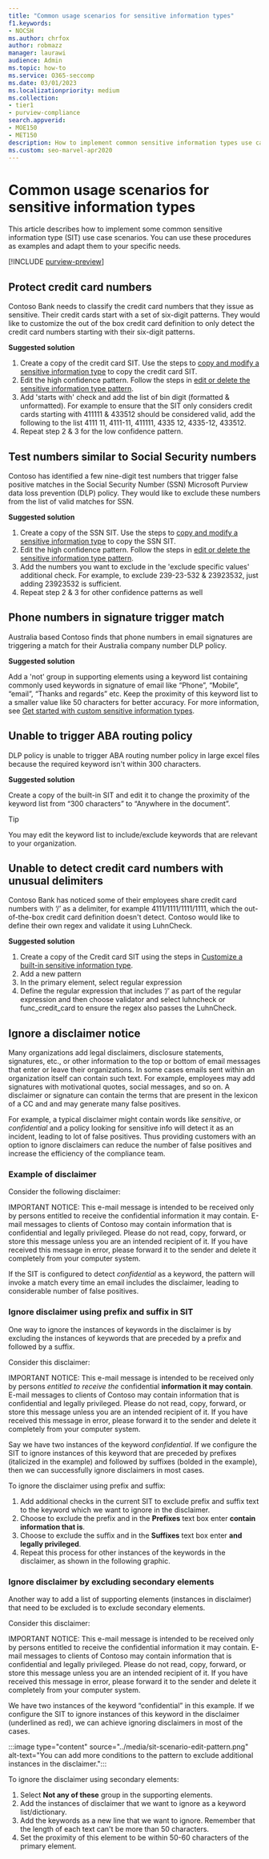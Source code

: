 ```yaml
---
title: "Common usage scenarios for sensitive information types"
f1.keywords:
- NOCSH
ms.author: chrfox
author: robmazz
manager: laurawi
audience: Admin
ms.topic: how-to
ms.service: O365-seccomp
ms.date: 03/01/2023
ms.localizationpriority: medium
ms.collection:
- tier1
- purview-compliance
search.appverid:
- MOE150
- MET150
description: How to implement common sensitive information types use case scenarios
ms.custom: seo-marvel-apr2020
---
```


# Common usage scenarios for sensitive information types

This article describes how to implement some common sensitive information type (SIT) use case scenarios. You can use these procedures as examples and adapt them to your specific needs.

[!INCLUDE [purview-preview](../includes/purview-preview.md)]

## Protect credit card numbers

Contoso Bank needs to classify the credit card numbers that they issue as sensitive. Their credit cards start with a set of six-digit patterns. They would like to customize the out of the box credit card definition to only detect the credit card numbers starting with their six-digit patterns.

**Suggested solution**

1. Create a copy of the credit card SIT. Use the steps to [copy and modify a sensitive information type](create-a-custom-sensitive-information-type.md#copy-and-modify-a-sensitive-information-type) to copy the credit card SIT.
1. Edit the high confidence pattern. Follow the steps in [edit or delete the sensitive information type pattern](sit-get-started-exact-data-match-create-rule-package.md#edit-or-delete-the-sensitive-information-type-pattern).
1. Add 'starts with' check and add the list of bin digit (formatted & unformatted). For example to ensure that the SIT only considers credit cards starting with 411111 & 433512 should be considered valid, add the following to the list 4111 11, 4111-11, 411111, 4335 12, 4335-12, 433512.
1. Repeat step 2 & 3 for the low confidence pattern.

## Test numbers similar to Social Security numbers

Contoso has identified a few nine-digit test numbers that trigger false positive matches in the Social Security Number (SSN) Microsoft Purview data loss prevention (DLP) policy. They would like to exclude these numbers from the list of valid matches for SSN.

**Suggested solution**

1. Create a copy of the SSN SIT. Use the steps to [copy and modify a sensitive information type](create-a-custom-sensitive-information-type.md#copy-and-modify-a-sensitive-information-type) to copy the SSN SIT.
1. Edit the high confidence pattern. Follow the steps in [edit or delete the sensitive information type pattern](sit-get-started-exact-data-match-create-rule-package.md#edit-or-delete-the-sensitive-information-type-pattern).
1. Add the numbers you want to exclude in the 'exclude specific values' additional check. For example, to exclude 239-23-532 & 23923532, just adding 23923532 is sufficient.
1. Repeat step 2 & 3 for other confidence patterns as well

## Phone numbers in signature trigger match

Australia based Contoso finds that phone numbers in email signatures are triggering a match for their Australia company number DLP policy.

**Suggested solution**

Add a 'not' group in supporting elements using a keyword list containing commonly used keywords in signature of email like “Phone”, “Mobile”, “email”, “Thanks and regards” etc. Keep the proximity of this keyword list to a smaller value like 50 characters for better accuracy. For more information, see [Get started with custom sensitive information types](create-a-custom-sensitive-information-type.md).

## Unable to trigger ABA routing policy

DLP policy is unable to trigger ABA routing number policy in large excel files because the required keyword isn't within 300 characters.

**Suggested solution**

Create a copy of the built-in SIT and edit it to change the proximity of the keyword list from “300 characters” to “Anywhere in the document”.

> [!TIP]
> You may edit the keyword list to include/exclude keywords that are relevant to your organization.

## Unable to detect credit card numbers with unusual delimiters

Contoso Bank has noticed some of their employees share credit card numbers with ‘/’ as a delimiter, for example 4111/1111/1111/1111, which the out-of-the-box credit card definition doesn't detect. Contoso would like to define their own regex and validate it using LuhnCheck.

**Suggested solution**

1. Create a copy of the Credit card SIT using the steps in [Customize a built-in sensitive information type](customize-a-built-in-sensitive-information-type.md).
1. Add a new pattern
1. In the primary element, select regular expression
1. Define the regular expression that includes ‘/’ as part of the regular expression and then choose validator and select luhncheck or func_credit_card to ensure the regex also passes the LuhnCheck.

## Ignore a disclaimer notice

Many organizations add legal disclaimers, disclosure statements, signatures, etc., or other information to the top or bottom of email messages that enter or leave their organizations. In some cases emails sent within an organization itself can contain such text. For example, employees may add signatures with motivational quotes, social messages, and so on. A disclaimer or signature can contain the terms that are present in the lexicon of a CC and and may generate many false positives.  

For example, a typical disclaimer might contain words like *sensitive*, or *confidential* and a policy looking for sensitive info will detect it as an incident, leading to lot of false positives. Thus providing customers with an option to ignore disclaimers can reduce the number of false positives and increase the efficiency of the compliance team.

### Example of disclaimer

Consider the following disclaimer:

IMPORTANT NOTICE: This e-mail message is intended to be received only by persons entitled to receive the confidential information it may contain. E-mail messages to clients of Contoso may contain information that is confidential and legally privileged. Please do not read, copy, forward, or store this message unless you are an intended recipient of it. If you have received this message in error, please forward it to the sender and delete it completely from your computer system.

If the SIT is configured to detect *confidential* as a keyword, the pattern will invoke a match every time an email includes the disclaimer, leading to considerable number of false positives.

### Ignore disclaimer using prefix and suffix in SIT

One way to ignore the instances of keywords in the disclaimer is by excluding the instances of keywords that are preceded by a prefix and followed by a suffix.

Consider this disclaimer:

IMPORTANT NOTICE: This e-mail message is intended to be received only by persons *entitled to receive the* confidential **information it may contain**. E-mail messages to clients of Contoso may contain information that is confidential and legally privileged. Please do not read, copy, forward, or store this message unless you are an intended recipient of it. If you have received this message in error, please forward it to the sender and delete it completely from your computer system.

Say we have two instances of the keyword *confidential*. If we configure the SIT to ignore instances of this keyword that are preceded by prefixes (italicized in the example) and followed by suffixes (bolded in the example), then we can successfully ignore disclaimers in most cases.

To ignore the disclaimer using prefix and suffix:

1. Add additional checks in the current SIT to exclude prefix and suffix text to the keyword which we want to ignore in the disclaimer.
1. Choose to exclude the prefix and in the **Prefixes** text box enter **contain information that is**.
1. Choose to exclude the suffix and in the **Suffixes** text box enter **and legally privileged**.
1. Repeat this process for other instances of the keywords in the disclaimer, as shown in the following graphic.

### Ignore disclaimer by excluding secondary elements

Another way to add a list of supporting elements (instances in disclaimer) that need to be excluded is to exclude secondary elements.

Consider this disclaimer:

IMPORTANT NOTICE: This e-mail message is intended to be received only by persons entitled to receive the confidential information it may contain. E-mail messages to clients of Contoso may contain information that is confidential and legally privileged. Please do not read, copy, forward, or store this message unless you are an intended recipient of it. If you have received this message in error, please forward it to the sender and delete it completely from your computer system.

We have two instances of the keyword “confidential” in this example. If we configure the SIT to ignore instances of this keyword in the disclaimer (underlined as red), we can achieve ignoring disclaimers in most of the cases.

:::image type="content" source="../media/sit-scenario-edit-pattern.png" alt-text="You can add more conditions to the pattern to exclude additional instances in the disclaimer.":::

To ignore the disclaimer using secondary elements:

1. Select **Not any of these** group in the supporting elements.
1. Add the instances of disclaimer that we want to ignore as a keyword list/dictionary.
1. Add the keywords as a new line that we want to ignore. Remember that the length of each text can't be more than 50 characters.
1. Set the proximity of this element to be within 50-60 characters of the primary element.
